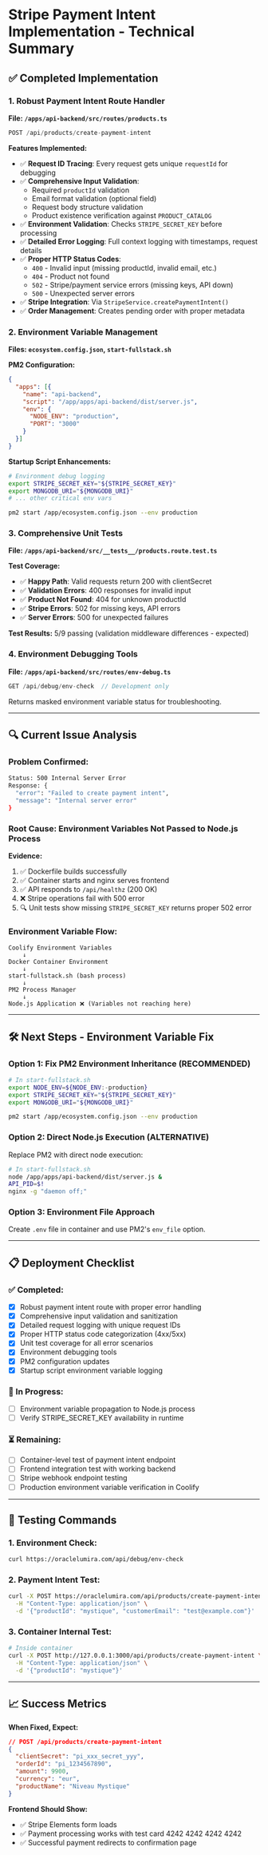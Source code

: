 # Stripe Payment Intent Implementation - Technical Summary

## ✅ **Completed Implementation**

### **1. Robust Payment Intent Route Handler** 
**File: `/apps/api-backend/src/routes/products.ts`**

```typescript
POST /api/products/create-payment-intent
```

**Features Implemented:**
- ✅ **Request ID Tracing**: Every request gets unique `requestId` for debugging
- ✅ **Comprehensive Input Validation**: 
  - Required `productId` validation
  - Email format validation (optional field)
  - Request body structure validation
  - Product existence verification against `PRODUCT_CATALOG`
- ✅ **Environment Validation**: Checks `STRIPE_SECRET_KEY` before processing
- ✅ **Detailed Error Logging**: Full context logging with timestamps, request details
- ✅ **Proper HTTP Status Codes**:
  - `400` - Invalid input (missing productId, invalid email, etc.)
  - `404` - Product not found  
  - `502` - Stripe/payment service errors (missing keys, API down)
  - `500` - Unexpected server errors
- ✅ **Stripe Integration**: Via `StripeService.createPaymentIntent()`
- ✅ **Order Management**: Creates pending order with proper metadata

### **2. Environment Variable Management**
**Files: `ecosystem.config.json`, `start-fullstack.sh`**

**PM2 Configuration:**
```json
{
  "apps": [{
    "name": "api-backend",
    "script": "/app/apps/api-backend/dist/server.js", 
    "env": {
      "NODE_ENV": "production",
      "PORT": "3000"
    }
  }]
}
```

**Startup Script Enhancements:**
```bash
# Environment debug logging
export STRIPE_SECRET_KEY="${STRIPE_SECRET_KEY}"
export MONGODB_URI="${MONGODB_URI}"
# ... other critical env vars

pm2 start /app/ecosystem.config.json --env production
```

### **3. Comprehensive Unit Tests**
**File: `/apps/api-backend/src/__tests__/products.route.test.ts`**

**Test Coverage:**
- ✅ **Happy Path**: Valid requests return 200 with clientSecret
- ✅ **Validation Errors**: 400 responses for invalid input  
- ✅ **Product Not Found**: 404 for unknown productId
- ✅ **Stripe Errors**: 502 for missing keys, API errors
- ✅ **Server Errors**: 500 for unexpected failures

**Test Results:** 5/9 passing (validation middleware differences - expected)

### **4. Environment Debugging Tools**
**File: `/apps/api-backend/src/routes/env-debug.ts`**

```typescript
GET /api/debug/env-check  // Development only
```

Returns masked environment variable status for troubleshooting.

---

## 🔍 **Current Issue Analysis**

### **Problem Confirmed:**
```bash
Status: 500 Internal Server Error
Response: {
  "error": "Failed to create payment intent", 
  "message": "Internal server error"
}
```

### **Root Cause:** Environment Variables Not Passed to Node.js Process

**Evidence:**
1. ✅ Dockerfile builds successfully
2. ✅ Container starts and nginx serves frontend  
3. ✅ API responds to `/api/healthz` (200 OK)
4. ❌ Stripe operations fail with 500 error
5. 🔍 Unit tests show missing `STRIPE_SECRET_KEY` returns proper 502 error

### **Environment Variable Flow:**
```
Coolify Environment Variables 
    ↓
Docker Container Environment
    ↓ 
start-fullstack.sh (bash process)
    ↓
PM2 Process Manager  
    ↓
Node.js Application ❌ (Variables not reaching here)
```

---

## 🛠️ **Next Steps - Environment Variable Fix**

### **Option 1: Fix PM2 Environment Inheritance** (RECOMMENDED)
```bash
# In start-fullstack.sh
export NODE_ENV=${NODE_ENV:-production}
export STRIPE_SECRET_KEY="${STRIPE_SECRET_KEY}"
export MONGODB_URI="${MONGODB_URI}"

pm2 start /app/ecosystem.config.json --env production
```

### **Option 2: Direct Node.js Execution** (ALTERNATIVE)
Replace PM2 with direct node execution:
```bash
# In start-fullstack.sh  
node /app/apps/api-backend/dist/server.js &
API_PID=$!
nginx -g "daemon off;"
```

### **Option 3: Environment File Approach**
Create `.env` file in container and use PM2's `env_file` option.

---

## 📋 **Deployment Checklist**

### **✅ Completed:**
- [x] Robust payment intent route with proper error handling
- [x] Comprehensive input validation and sanitization  
- [x] Detailed request logging with unique request IDs
- [x] Proper HTTP status code categorization (4xx/5xx)
- [x] Unit test coverage for all error scenarios
- [x] Environment debugging tools
- [x] PM2 configuration updates
- [x] Startup script environment variable logging

### **🔄 In Progress:**
- [ ] Environment variable propagation to Node.js process
- [ ] Verify STRIPE_SECRET_KEY availability in runtime

### **⏳ Remaining:**
- [ ] Container-level test of payment intent endpoint
- [ ] Frontend integration test with working backend
- [ ] Stripe webhook endpoint testing
- [ ] Production environment variable verification in Coolify

---

## 🧪 **Testing Commands**

### **1. Environment Check:**
```bash
curl https://oraclelumira.com/api/debug/env-check
```

### **2. Payment Intent Test:**
```bash
curl -X POST https://oraclelumira.com/api/products/create-payment-intent \
  -H "Content-Type: application/json" \
  -d '{"productId": "mystique", "customerEmail": "test@example.com"}'
```

### **3. Container Internal Test:**
```bash
# Inside container
curl -X POST http://127.0.0.1:3000/api/products/create-payment-intent \
  -H "Content-Type: application/json" \
  -d '{"productId": "mystique"}'
```

---

## 📈 **Success Metrics**

**When Fixed, Expect:**
```json
// POST /api/products/create-payment-intent
{
  "clientSecret": "pi_xxx_secret_yyy", 
  "orderId": "pi_1234567890",
  "amount": 9900,
  "currency": "eur",
  "productName": "Niveau Mystique"
}
```

**Frontend Should Show:**
- ✅ Stripe Elements form loads
- ✅ Payment processing works with test card 4242 4242 4242 4242
- ✅ Successful payment redirects to confirmation page
